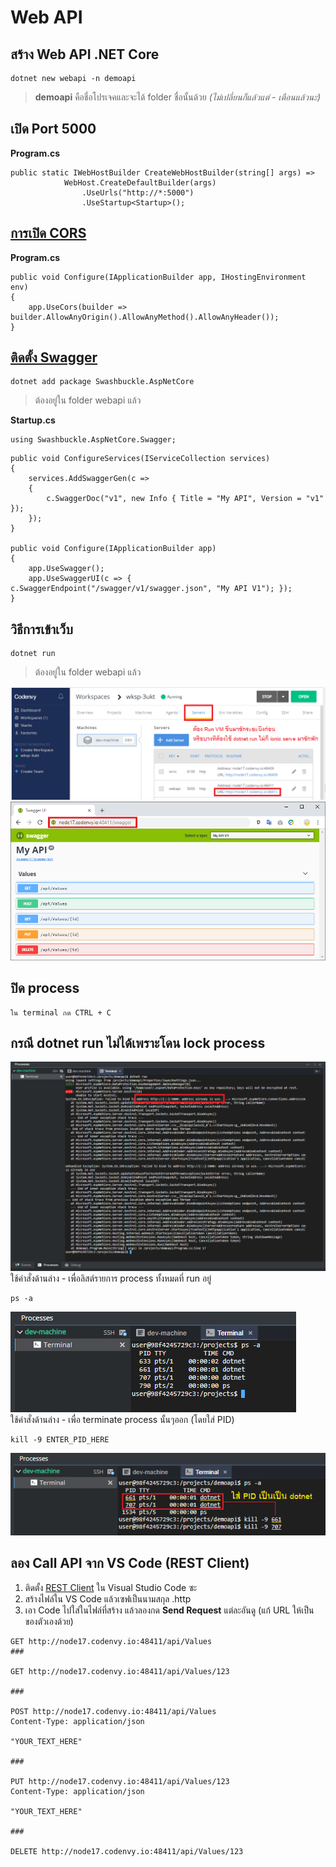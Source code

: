 # Web API

## สร้าง Web API .NET Core
```
dotnet new webapi -n demoapi
```
> **demoapi** คือชื่อโปรเจคและจะได้ folder ชื่อนั้นด้วย *(ไม่เปลี่ยนก็แล้วแต่ - เตือนแล้วนะ)*

## เปิด Port 5000
**Program.cs**
```
public static IWebHostBuilder CreateWebHostBuilder(string[] args) =>
            WebHost.CreateDefaultBuilder(args)
                .UseUrls("http://*:5000")
                .UseStartup<Startup>();
```

## [การเปิด CORS](https://docs.microsoft.com/en-us/aspnet/core/security/cors?view=aspnetcore-2.1)
**Program.cs**
```
public void Configure(IApplicationBuilder app, IHostingEnvironment env)
{
    app.UseCors(builder => builder.AllowAnyOrigin().AllowAnyMethod().AllowAnyHeader());
}
```

## [ติดตั้ง Swagger](https://docs.microsoft.com/en-us/aspnet/core/tutorials/getting-started-with-swashbuckle?view=aspnetcore-2.1&tabs=netcore-cli%2Cvisual-studio-xml)
```
dotnet add package Swashbuckle.AspNetCore
```
> ต้องอยู่ใน folder webapi แล้ว

**Startup.cs**
```
using Swashbuckle.AspNetCore.Swagger;
```
```
public void ConfigureServices(IServiceCollection services)
{
    services.AddSwaggerGen(c =>
    {
        c.SwaggerDoc("v1", new Info { Title = "My API", Version = "v1" });
    });
}

public void Configure(IApplicationBuilder app)
{
    app.UseSwagger();
    app.UseSwaggerUI(c => { c.SwaggerEndpoint("/swagger/v1/swagger.json", "My API V1"); });
}
```

## วิธีการเข้าเว็บ
```
dotnet run
```
> ต้องอยู่ใน folder webapi แล้ว  

![img](images/api04.PNG)  
![img](images/api05.PNG)  

## ปิด process
```
ใน terminal กด CTRL + C
```

## กรณี dotnet run ไม่ได้เพราะโดน lock process  
![img](images/api01.PNG)  
ใช้คำสั่งด้านล่าง - เพื่อลิสต์รายการ process ทั้งหมดที่ run อยู่
```
ps -a
```
![img](images/api02.PNG)  
ใช้คำสั่งด้านล่าง - เพื่อ terminate process นั้นๆออก (โดยใส่ PID)  
```
kill -9 ENTER_PID_HERE
```
![img](images/api03.PNG)  

## ลอง Call API จาก VS Code (REST Client)
1. ติดตั้ง [REST Client](https://marketplace.visualstudio.com/items?itemName=humao.rest-client) ใน Visual Studio Code ซะ  
2. สร้างไฟล์ใน VS Code แล้วเซฟเป็นนามสกุล .http
3. เอา Code ไปใส่ในไฟล์ที่สร้าง แล้วลองกด **Send Request** แต่ละอันดู (แก้ URL ให้เป็นของตัวเองด้วย)
```
GET http://node17.codenvy.io:48411/api/Values
###

GET http://node17.codenvy.io:48411/api/Values/123

###

POST http://node17.codenvy.io:48411/api/Values
Content-Type: application/json

"YOUR_TEXT_HERE"

###

PUT http://node17.codenvy.io:48411/api/Values/123
Content-Type: application/json

"YOUR_TEXT_HERE"

###

DELETE http://node17.codenvy.io:48411/api/Values/123
```
